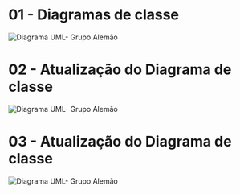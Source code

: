 # 01 - Diagramas de classe
![Diagrama UML- Grupo Alemão](https://github.com/DisciplinasProgramacao/lpm-projeto2024-1-grupo-do-alemao/assets/111395018/86c70784-5316-4be3-a48f-712dd9e273c7)


# 02 - Atualização do Diagrama de classe

![Diagrama UML- Grupo Alemão](https://github.com/DisciplinasProgramacao/lpm-projeto2024-1-grupo-do-alemao/assets/145265675/2733662c-72b1-4fb6-b863-2af46b127063)


# 03 - Atualização do Diagrama de classe

![Diagrama UML- Grupo Alemão](https://github.com/DisciplinasProgramacao/lpm-projeto2024-1-grupo-do-alemao/assets/145265675/621adeed-74a2-4f07-9bfc-2ad37071eb2f)
